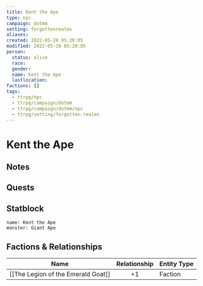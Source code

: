 ```yaml
---
title: Kent the Ape
type: npc
campaign: dotmm
setting: forgottenrealms
aliases: 
created: 2022-05-28 05:20:05
modified: 2022-05-28 05:20:05
person:
  status: alive
  race: 
  gender: 
  name: Kent the Ape
  lastlocation: 
factions: []
tags:
  - ttrpg/npc
  - ttrpg/campaign/dotmm
  - ttrpg/campaign/dotmm/npc
  - ttrpg/setting/forgotten-realms
---
```


# Kent the Ape

## Notes


## Quests


## Statblock

```statblock
name: Kent the Ape
monster: Giant Ape
```


## Factions & Relationships
| Name                               | Relationship | Entity Type |
| ---------------------------------- |:------------:| ----------- |
| [[The Legion of the Emerald Goat]] |      +1      | Faction     | 



